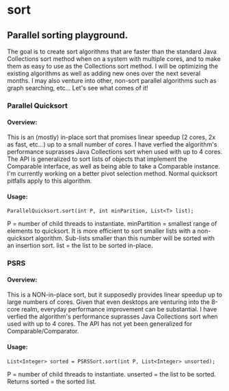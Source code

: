 # sort

## Parallel sorting playground.


The goal is to create sort algorithms that are faster than the standard Java 
Collections sort method when on a system with multiple cores, and to make them 
as easy to use as the Collections sort method. I will be optimizing the existing
algorithms as well as adding new ones over the next several months. I may also
venture into other, non-sort parallel algorithms such as graph searching, etc...
Let's see what comes of it!

### Parallel Quicksort

#### Overview:

This is an (mostly) in-place sort that promises linear speedup (2 cores, 2x as fast, etc...) 
up to a small number of cores. I have verfied the algorithm's performance suprasses
Java Collections sort when used with up to 4 cores. The API is generalized to sort lists of
objects that implement the Comparable interface, as well as being able to take a Comparable
instance. I'm currently working on a better pivot selection method. Normal quicksort 
pitfalls apply to this algorithm.

#### Usage:

```
ParallelQuicksort.sort(int P, int minParition, List<T> list);
```

P = number of child threads to instantiate.
minPartition = smallest range of elements to quicksort. It is more efficient to sort smaller 
lists with a non-quicksort algorithm. Sub-lists smaller than this number will be sorted with
an insertion sort.
list = the list to be sorted in-place.


### PSRS

#### Overview:

This is a NON-in-place sort, but it supposedly provides linear speedup up to large
numbers of cores. Given that even desktops are venturing into the 8-core realm, everyday 
performance improvement can be substantial. I have verfied the algorithm's 
performance suprasses Java Collections sort when used with up to 4 cores. The API has
not yet been generalized for Comparable/Comparator.

#### Usage:

```
List<Integer> sorted = PSRSSort.sort(int P, List<Integer> unsorted);
```

P = number of child threads to instantiate.
unserted = the list to be sorted.
Returns sorted = the sorted list.
